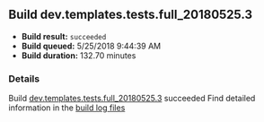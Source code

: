 ## Build dev.templates.tests.full_20180525.3
- **Build result:** `succeeded`
- **Build queued:** 5/25/2018 9:44:39 AM
- **Build duration:** 132.70 minutes
### Details
Build [dev.templates.tests.full_20180525.3](https://winappstudio.visualstudio.com/web/build.aspx?pcguid=a4ef43be-68ce-4195-a619-079b4d9834c2&builduri=vstfs%3a%2f%2f%2fBuild%2fBuild%2f25743) succeeded
Find detailed information in the [build log files](https://uwpctdiags.blob.core.windows.net/buildlogs/dev.templates.tests.full_20180525.3_logs.zip)
